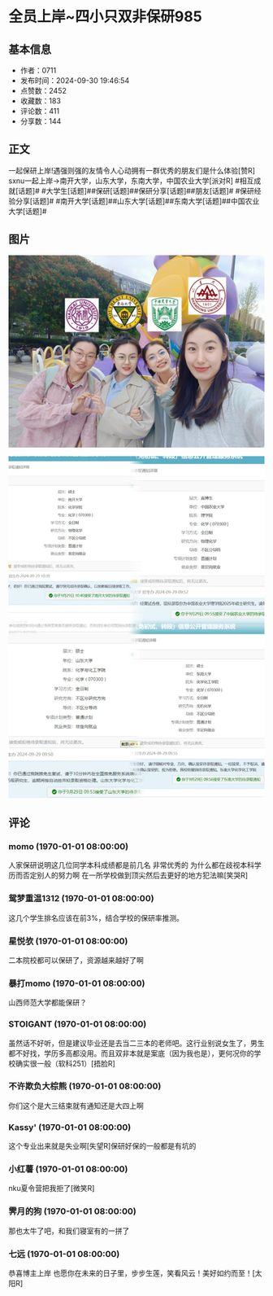 # 全员上岸~四小只双非保研985

## 基本信息

- 作者：0711
- 发布时间：2024-09-30 19:46:54
- 点赞数：2452
- 收藏数：183
- 评论数：411
- 分享数：144

## 正文

一起保研上岸!遇强则强的友情令人心动拥有一群优秀的朋友们是什么体验[赞R]
sxnu一起上岸→南开大学，山东大学，东南大学，中国农业大学[派对R]
#相互成就[话题]# #大学生[话题]##保研[话题]##保研分享[话题]##朋友[话题]# #保研经验分享[话题]# #南开大学[话题]##山东大学[话题]##东南大学[话题]##中国农业大学[话题]#

## 图片

![图片](images/ecea739757b771148a5dc85f33c4686b.jpg)

![图片](images/2137894641031be83a4cd2ff634b561c.jpg)

## 评论

### momo (1970-01-01 08:00:00)

人家保研说明这几位同学本科成绩都是前几名 非常优秀的 为什么都在歧视本科学历而否定别人的努力啊 在一所学校做到顶尖然后去更好的地方犯法嘛[笑哭R]

### 鸳梦重温1312 (1970-01-01 08:00:00)

这几个学生排名应该在前3%，结合学校的保研率推测。

### 星悦欤 (1970-01-01 08:00:00)

二本院校都可以保研了，资源越来越好了啊

### 暴打momo (1970-01-01 08:00:00)

山西师范大学都能保研？

### STOIGANT (1970-01-01 08:00:00)

虽然话不好听，但是建议毕业还是去当二三本的老师吧。这行业别说女生了，男生都不好找，学历多高都没用。而且双非本就是案底（因为我也是），更何况你的学校确实很一般（软科251）[捂脸R]

### 不许欺负大棕熊 (1970-01-01 08:00:00)

你们这个是大三结束就有通知还是大四上啊

### Kassy' (1970-01-01 08:00:00)

这个专业出来就是失业啊[失望R]保研好保的一般都是有坑的

### 小红薯 (1970-01-01 08:00:00)

nku夏令营把我拒了[微笑R]

### 霁月的狗 (1970-01-01 08:00:00)

那也太牛了吧，和我们寝室有的一拼了

### 七远 (1970-01-01 08:00:00)

恭喜博主上岸 也愿你在未来的日子里，步步生莲，笑看风云！美好如约而至！[太阳R]


